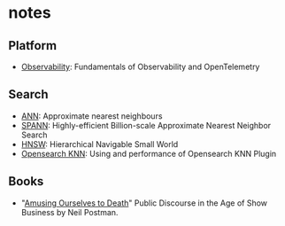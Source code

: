 # notes

## Platform
 - [Observability](https://jeadie.github.io/notes/observability): Fundamentals of Observability and OpenTelemetry


## Search
- [ANN](https://jeadie.github.io/notes/anns): Approximate nearest neighbours
- [SPANN](https://jeadie.github.io/notes/spann): Highly-efficient Billion-scale Approximate Nearest Neighbor Search
- [HNSW](https://jeadie.github.io/notes/hnsw.html): Hierarchical Navigable Small World
- [Opensearch KNN](https://jeadie.github.io/notes/opensearch-knn): Using and performance of Opensearch KNN Plugin

## Books
 - "[Amusing Ourselves to Death](https://jeadie.github.io/notes/amusing-ourselves-to-death.html)" Public Discourse in the Age of Show Business by Neil Postman.
